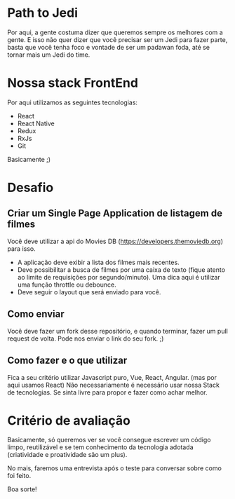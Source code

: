# Path to Jedi
Por aqui, a gente costuma dizer que queremos sempre os melhores com a gente. E isso não quer dizer que você precisar ser um Jedi para fazer parte, basta que você tenha foco e vontade de ser um padawan foda, até se tornar mais um Jedi do time.

# Nossa stack FrontEnd
Por aqui utilizamos as seguintes tecnologias:
- React
- React Native
- Redux
- RxJs
- Git

Basicamente ;)

# Desafio
## Criar um Single Page Application de listagem de filmes
Você deve utilizar a api do Movies DB (https://developers.themoviedb.org) para isso.
- A aplicação deve exibir a lista dos filmes mais recentes.
- Deve possibilitar a busca de filmes por uma caixa de texto (fique atento ao limite de requisições por segundo/minuto). Uma dica aqui é utilizar uma função throttle ou debounce.
- Deve seguir o layout que será enviado para você.

## Como enviar
Você deve fazer um fork desse repositório, e quando terminar, fazer um pull request de volta.
Pode nos enviar o link do seu fork. ;)

## Como fazer e o que utilizar
Fica a seu critério utilizar Javascript puro, Vue, React, Angular. (mas por aqui usamos React)
Não necessariamente é necessário usar nossa Stack de tecnologias. Se sinta livre para propor e fazer como achar melhor.

# Critério de avaliação

Basicamente, só queremos ver se você consegue escrever um código limpo, reutilizável e se tem conhecimento da tecnologia adotada (criatividade e proatividade são um plus).

No mais, faremos uma entrevista após o teste para conversar sobre como foi feito.

Boa sorte!

